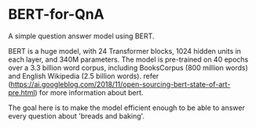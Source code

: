 # BERT-for-QnA
A simple question answer model using BERT.

BERT is a huge model, with 24 Transformer blocks, 1024 hidden units in each layer, and 340M parameters.
The model is pre-trained on 40 epochs over a 3.3 billion word corpus, including BooksCorpus (800 million words) and English Wikipedia (2.5 billion words).
refer (https://ai.googleblog.com/2018/11/open-sourcing-bert-state-of-art-pre.html) for more information about bert.

The goal here is to make the model efficient enough to be able to answer every question about 'breads and baking'.
